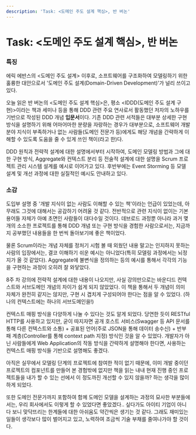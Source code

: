 ```yaml
---
description: 'Task: <도메인 주도 설계 핵심>, 반 버논'
---
```


# Task: <도메인 주도 설계 핵심>, 반 버논

### 특징

에릭 에반스의 <도메인 주도 설계> 이후로, 소프트웨어를 구조화하여 모델링하기 위한 훌륭한 대안으로서 '도메인 주도 설계(Domain-Driven Development)'가 널리 쓰이고 있다.

오늘 읽은 반 버논의 <도메인 주도 설계 핵심>은, 평소 \<IDDD(도메인 주도 설계 구현)>이라는 책과 세미나 등을 통해 DDD 관련 주요 연사로서 활동했던 저자의 노하우를 기반으로 작성된 DDD 개념 **입문서**이다. 기존 DDD 관련 서적들은 대부분 상세한 구현 방식을 설명하기 위해 어마어마한 분량을 자랑하는 경우가     대부분으로, 소프트웨어 개발 분야 지식이 부족하거나 없는 사람들(도메인 전문가 등)에게도 해당 개념을 간략하게 이해할 수 있도록 도움을 줄 수 있게 쓰인 책이(라고 한)다.

DDD 원칙과 전략적 설계에 대한 설명에서부터 시작하여, 도메인 모델링 방법과 그에 대한 구현 방식, Aggregate와 컨텍스트 분리 등 전술적 설계에 대한 설명을 Scrum 프로젝트 관리 시스템 설계를 예시로 이어가고 있다. 후반부에는 Event Storming 등 모델 설계 및 개선 과정에 대한 실질적인 예시도 안내하고 있다.

### 소감

도입부 설명 중 '개발 지식이 없는 사람도 이해할 수 있는 책'이라는 언급이 있었는데, 아무래도 그것에 대해서는 공감하기 어려울 것 같다. 전반적으로 관련 지식이 없이는 기본 용어들 자체가 아예 초면인 사람들이 대다수일 것이다. 데브로드 과정뿐 아니라 과거 몇 개의 소소한 프로젝트를 통해 DDD 개념 또는 구현 방식을 경험한 사람으로서는, 지금까지 공부했던 내용들을 한 번씩 돌아보기에 좋은 책이었다.

물론 Scrum이라는 개념 자체를 정처기 시험 볼 때 외웠던 내용 말고는 인지하지 못하는 사람의 입장에서는, 결코 이해하기 쉬운 예시는 아니었다(특히 모델링 과정에서는 뇌정지가 올 것 같았다).  Aggregate에 불변식을 정의하는 등의 예시를 통해서 각각의 기능을 구현하는 과정이 오히려 잘 와닿았다.

8주 차 강의에 전략적 설계에 대한 내용이 나오지만, 사실 강의만으로는 바운디드 컨텍스트와 서브도메인 개념의 차이가 쉽게 되지 않았었다. 이 책을 통해서 두 개념이 의미 자체가 완전히 같지는 않지만, 구현 시 겹치게 구성되어야 한다는 점을 알 수 있었다. (하나의 컨텍스트에는 하나의 서브도메인을!)

컨텍스트 매핑 방식을 다양하게 나눌 수 있다는 것도 알게 되었다. 당연한 듯이 RESTful HTTP를 사용하고 있지만, 굳이 따지자면 공개 호스트 서비스(Swagger 등  API 문서를 통해 다른 컨텍스트와 소통) + 공표된 언어(주로 JSON을 통해 데이터 송수신) + 반부패 계층(Controller를 통해 context path 지정) 방식인 것을 알 수 있었다. 개발자가 아닌 사람들에게 Web Application의 작동 방식을 간략하게 설명해야 한다면, 사용하는 컨텍스트 매핑 방식들 기반으로 설명해도 좋겠다.

아직은 실무에서 모델링 단계의 프로젝트에 참여한 적이 없기 때문에, 이미 개발 중이던 프로젝트의 컴포넌트를 만들어 본 경험밖에 없지만 책을 읽는 내내 현재 진행 중인 프로젝트들을 내가 할 수 있는 선에서 이 정도까진 개선할 수 있지 않을까? 하는 생각을 많이 하게 되었다.

또한 도메인 전문가까지 포함하여 함께 도메인 모델을 설계하는 과정의 묘사한 부분들에서는, 우리 회사에서도 이렇게 할 수 있었다면 좋았겠다.. 싶다가도 아이티 기업이 아니다 보니 맞닥뜨리는 한계들에 대한 아쉬움도 약간씩은 생기는 것 같다. 그래도 재미있는 일들이 생각보다 많이 벌어지고 있고, 노력하여 조금씩 기술 부채를 줄여나가야 할 것이다.


